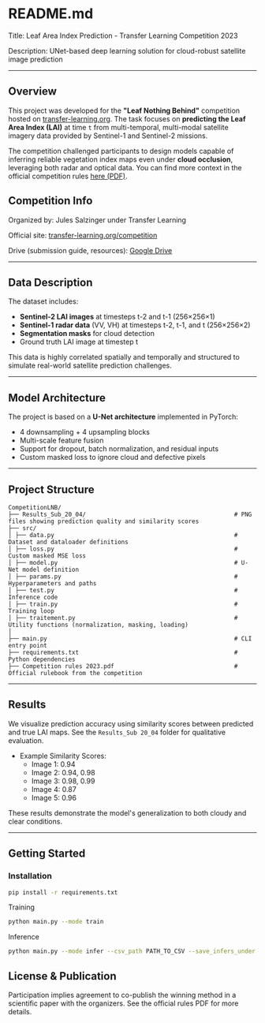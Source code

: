 # README.md

Title: Leaf Area Index Prediction - Transfer Learning Competition 2023

Description: UNet-based deep learning solution for cloud-robust satellite image prediction

---

## Overview

This project was developed for the **"Leaf Nothing Behind"** competition hosted on [transfer-learning.org](https://transfer-learning.org/competition). The task focuses on **predicting the Leaf Area Index (LAI)** at time `t` from multi-temporal, multi-modal satellite imagery data provided by Sentinel-1 and Sentinel-2 missions.

The competition challenged participants to design models capable of inferring reliable vegetation index maps even under **cloud occlusion**, leveraging both radar and optical data. You can find more context in the official competition rules [here (PDF)](https://drive.google.com/drive/folders/1u31bpBWvbvrKgCgbavGWp_mNOzZb3zQ4).

## Competition Info
Organized by: Jules Salzinger under Transfer Learning

Official site: [transfer-learning.org/competition](https://transfer-learning.org/competition)

Drive (submission guide, resources): [Google Drive](https://drive.google.com/drive/folders/1u31bpBWvbvrKgCgbavGWp_mNOzZb3zQ4)

---

## Data Description

The dataset includes:
- **Sentinel-2 LAI images** at timesteps t-2 and t-1 (256×256×1)
- **Sentinel-1 radar data** (VV, VH) at timesteps t-2, t-1, and t (256×256×2)
- **Segmentation masks** for cloud detection
- Ground truth LAI image at timestep t

This data is highly correlated spatially and temporally and structured to simulate real-world satellite prediction challenges.

---

## Model Architecture

The project is based on a **U-Net architecture** implemented in PyTorch:
- 4 downsampling + 4 upsampling blocks
- Multi-scale feature fusion
- Support for dropout, batch normalization, and residual inputs
- Custom masked loss to ignore cloud and defective pixels

---

## Project Structure

```
CompetitionLNB/
├── Results_Sub_20_04/                                          # PNG files showing prediction quality and similarity scores
├── src/
│ ├── data.py                                                   # Dataset and dataloader definitions
│ ├── loss.py                                                   # Custom masked MSE loss
│ ├── model.py                                                  # U-Net model definition
│ ├── params.py                                                 # Hyperparameters and paths
│ ├── test.py                                                   # Inference code
│ ├── train.py                                                  # Training loop
│ ├── traitement.py                                             # Utility functions (normalization, masking, loading)
│
├── main.py                                                     # CLI entry point
├── requirements.txt                                            # Python dependencies
├── Competition rules 2023.pdf                                  # Official rulebook from the competition
```


---

## Results

We visualize prediction accuracy using similarity scores between predicted and true LAI maps. See the `Results_Sub 20_04` folder for qualitative evaluation.

- Example Similarity Scores:  
  - Image 1: 0.94  
  - Image 2: 0.94, 0.98  
  - Image 3: 0.98, 0.99  
  - Image 4: 0.87
  - Image 5: 0.96

These results demonstrate the model's generalization to both cloudy and clear conditions.

---

## Getting Started

### Installation

```bash
pip install -r requirements.txt
```

Training
```bash
python main.py --mode train
```

Inference
```bash
python main.py --mode infer --csv_path PATH_TO_CSV --save_infers_under OUTPUT_DIR
```

## License & Publication
Participation implies agreement to co-publish the winning method in a scientific paper with the organizers. See the official rules PDF for more details.
